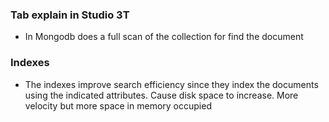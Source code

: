### Tab explain in Studio 3T

- In Mongodb does a full scan of the collection for find the document

### Indexes

- The indexes improve search efficiency since they index the documents using the indicated attributes. Cause disk space to increase. More velocity but more space in memory occupied
